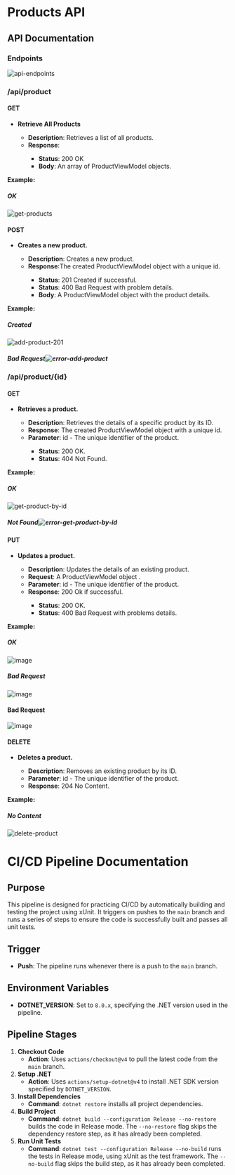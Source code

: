 # Products API
## API Documentation  
### Endpoints
![api-endpoints](https://github.com/user-attachments/assets/6f0ea764-aa73-450a-ac0c-2b772764a54c)

### /api/product
#### GET
<ul>
    <li><strong>Retrieve All Products</strong></li>
    <ul>
        <li><strong>Description</strong>: Retrieves a list of all products.</li>
        <li><strong>Response</strong>:</li>
        <ul>
            <li><strong>Status</strong>: 200 OK</li>
            <li><strong>Body</strong>: An array of ProductViewModel objects.</li>
        </ul>
    </ul>
</ul>

<strong>Example:</strong>
##### OK
![get-products](https://github.com/user-attachments/assets/bc401515-e3ec-47b2-9042-54e825761826)


#### POST
<ul>
    <li><strong>Creates a new product.</strong></li>
    <ul>
        <li><strong>Description</strong>: Creates a new product.</li>
        <li><strong>Response</strong>:The created ProductViewModel object with a unique id.</li>
        <ul>
            <li><strong>Status</strong>: 201 Created if successful.</li>
            <li><strong>Status</strong>: 400 Bad Request with problem details.</li>
            <li><strong>Body</strong>: A ProductViewModel object with the product details.</li>
        </ul>
    </ul>
</ul>

<strong>Example:</strong>
##### Created
![add-product-201](https://github.com/user-attachments/assets/5ae24541-f3b2-462c-a42a-6aad3bfa6162)

##### Bad Request![error-add-product](https://github.com/user-attachments/assets/c38e1458-05cd-4eb8-9291-34d52ae62ba0)

### /api/product/{id}
#### GET
<ul>
    <li><strong>Retrieves a product.</strong></li>
    <ul>
        <li><strong>Description</strong>: Retrieves the details of a specific product by its ID.</li>
        <li><strong>Response</strong>: The created ProductViewModel object with a unique id.</li>
        <li><strong>Parameter</strong>: id - The unique identifier of the product.</li>
        <ul>
            <li><strong>Status</strong>: 200 OK.</li>
            <li><strong>Status</strong>: 404 Not Found.</li>
        </ul>
    </ul>
</ul>

<strong>Example:</strong>
##### OK
![get-product-by-id](https://github.com/user-attachments/assets/37a3c6ef-165e-4e50-ba0d-2b26f7d65b51)

##### Not Found![error-get-product-by-id](https://github.com/user-attachments/assets/706de7a6-be54-449c-a7e1-f8f4f096d524)

#### PUT
<ul>
    <li><strong> Updates a product.</strong></li>
    <ul>
        <li><strong>Description</strong>:  Updates the details of an existing product.</li>
        <li><strong>Request</strong>: A ProductViewModel object .</li>
        <li><strong>Parameter</strong>: id - The unique identifier of the product.</li>
        <li><strong>Response</strong>: 200 Ok if successful.</li>
        <ul>
            <li><strong>Status</strong>: 200 OK.</li>
            <li><strong>Status</strong>: 400 Bad Request with problems details.</li>
        </ul>
    </ul>
</ul>

<strong>Example:</strong>

##### OK
![image](https://github.com/user-attachments/assets/f6f1c1c3-a09a-49d0-843d-0030c15ce85e)

##### Bad Request
![image](https://github.com/user-attachments/assets/c2b02243-4c18-4c58-802b-afc81b3cf4bb)
#### Bad Request
![image](https://github.com/user-attachments/assets/3eff8f33-af87-419c-8840-6231a0e02ed4)


#### DELETE
<ul>
    <li><strong> Deletes a product.</strong></li>
    <ul>
        <li><strong>Description</strong>:  Removes an existing product by its ID.</li>
        <li><strong>Parameter</strong>: id - The unique identifier of the product.</li>
        <li><strong>Response</strong>: 204 No Content.</li>
    </ul>
</ul>

<strong>Example:</strong>
##### No Content
![delete-product](https://github.com/user-attachments/assets/cdaa0ebe-d6fe-4b9d-bc7e-1e3e84754ec7)

<h1>CI/CD Pipeline Documentation</h1>

<h2>Purpose</h2>
<p>This pipeline is designed for practicing CI/CD by automatically building and testing the project using xUnit. It triggers on pushes to the <code>main</code> branch and runs a series of steps to ensure the code is successfully built and passes all unit tests.</p>

<h2>Trigger</h2>
<ul>
    <li><strong>Push</strong>: The pipeline runs whenever there is a push to the <code>main</code> branch.</li>
</ul>

<h2>Environment Variables</h2>
<ul>
    <li><strong>DOTNET_VERSION</strong>: Set to <code>8.0.x</code>, specifying the .NET version used in the pipeline.</li>
</ul>

<h2>Pipeline Stages</h2>
<ol>
    <li><strong>Checkout Code</strong>
        <ul>
            <li><strong>Action</strong>: Uses <code>actions/checkout@v4</code> to pull the latest code from the <code>main</code> branch.</li>
        </ul>
    </li>
    <li><strong>Setup .NET</strong>
        <ul>
            <li><strong>Action</strong>: Uses <code>actions/setup-dotnet@v4</code> to install .NET SDK version specified by <code>DOTNET_VERSION</code>.</li>
        </ul>
    </li>
    <li><strong>Install Dependencies</strong>
        <ul>
            <li><strong>Command</strong>: <code>dotnet restore</code> installs all project dependencies.</li>
        </ul>
    </li>
    <li><strong>Build Project</strong>
        <ul>
            <li><strong>Command</strong>: <code>dotnet build --configuration Release --no-restore</code> builds the code in Release mode. The <code>--no-restore</code> flag skips the dependency restore step, as it has already been completed.</li>
        </ul>
    </li>
    <li><strong>Run Unit Tests</strong>
        <ul>
            <li><strong>Command</strong>: <code>dotnet test --configuration Release --no-build</code> runs the tests in Release mode, using xUnit as the test framework. The <code>--no-build</code> flag skips the build step, as it has already been completed.</li>
        </ul>
    </li>
</ol>

